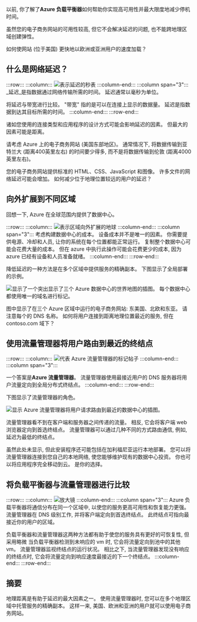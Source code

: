 以前, 你了解了**Azure 负载平衡器**如何帮助你实现高可用性并最大限度地减少停机时间。

虽然您的电子商务网站的可用性较高, 但它不会解决延迟的问题, 也不能跨地理区域创建弹性。

如何使网站 (位于美国) 更快地以欧洲或亚洲用户的速度加载？

## <a name="what-is-network-latency"></a>什么是网络延迟？

:::row:::
  :::column:::
    ![表示延迟的秒表](../media/4-latency.png)
  :::column-end:::
    :::column span="3":::  
_延迟_是指数据通过网络传输所需的时间。 延迟通常以毫秒为单位。

将延迟与带宽进行比较。 "带宽" 指的是可以在连接上显示的数据量。 延迟是指数据到达其目标所需的时间。
  :::column-end:::
:::row-end:::

诸如您使用的连接类型和应用程序的设计方式可能会影响延迟的因素。 但最大的因素可能是距离。

请考虑 Azure 上的电子商务网站 (美国东部地区)。 通常情况下, 将数据传输到亚特兰大 (距离400英里左右) 的时间要少得多, 而不是将数据传输到伦敦 (距离4000英里左右)。

您的电子商务网站提供标准的 HTML、CSS、JavaScript 和图像。 许多文件的网络延迟可能会增加。 如何减少位于地理位置较远的用户的延迟？

## <a name="scale-out-to-different-regions"></a>向外扩展到不同区域

回想一下, Azure 在全球范围内提供了数据中心。

:::row:::
  :::column:::
    ![表示区域向外扩展的地球](../media/4-scale-out-regions.png) 
  :::column-end:::
  :::column span="3":::
考虑构建数据中心的成本。 设备成本并不是唯一的因素。 你需要提供电源、冷却和人员, 让你的系统在每个位置都能正常运行。 复制整个数据中心可能会花费大量的成本。 但在 azure 中执行此操作可能会花费更少的成本, 因为 azure 已经有设备和人员准备就绪。
  :::column-end:::
:::row-end:::

降低延迟的一种方法是在多个区域中提供服务的精确副本。 下图显示了全局部署的示例。

![显示了一个突出显示了三个 Azure 数据中心的世界地图的插图。 每个数据中心都使用唯一的域名进行标记。](../media/4-global-deployment.png)

图中显示了在三个 Azure 区域中运行的电子商务网站: 东美国、北欧和东亚。 请注意每个的 DNS 名称。 如何将用户连接到距离地理位置最近的服务, 但在 contoso.com 域下？

## <a name="use-traffic-manager-to-route-users-to-the-closest-endpoint"></a>使用流量管理器将用户路由到最近的终结点

:::row:::
  :::column:::
    ![代表 Azure 流量管理器的标记帖子](../media/4-sign-post.png) 
  :::column-end:::
  :::column span="3":::

一个答案是**Azure 流量管理器**。 流量管理器使用最接近用户的 DNS 服务器将用户流量定向到全局分布式终结点。
  :::column-end:::
:::row-end:::

下图显示了流量管理器的角色。

![显示 Azure 流量管理器将用户请求路由到最近的数据中心的插图。 ](../media/4-traffic-manager.png)

流量管理器看不到在客户端和服务器之间传递的流量。 相反, 它会将客户端 web 浏览器定向到首选终结点。 流量管理器可以通过几种不同的方式路由通信, 例如, 延迟为最低的终结点。

虽然此处未显示, 但此安装程序还可能包括在加利福尼亚运行本地部署。 您可以将流量管理器连接到您自己的本地网络, 使您能够维护现有的数据中心投资。 你也可以将应用程序完全移动到云。 是你的选择。

## <a name="compare-load-balancer-to-traffic-manager"></a>将负载平衡器与流量管理器进行比较

:::row:::
  :::column:::
    ![放大镜](../media/4-magnifying-glass.png) 
  :::column-end:::
  :::column span="3":::
Azure 负载平衡器将通信分布在同一个区域中, 以使您的服务更高可用性和恢复能力更强。 流量管理器在 DNS 级别工作, 并将客户端定向到首选终结点。 此终结点可指向最接近你的用户的区域。

负载平衡器和流量管理器这两种方法都有助于使您的服务具有更好的可恢复性, 但采用略微 当负载平衡器检测到未响应的 vm 时, 它会将流量定向到池中的其他 vm。 流量管理器监视终结点的运行状况。 相比之下, 当流量管理器发现没有响应的终结点时, 它会将流量定向到响应速度最接近的下一个终结点。
  :::column-end:::
:::row-end:::

## <a name="summary"></a>摘要

地理距离是有助于延迟的最大因素之一。 使用流量管理器时, 您可以在多个地理区域中托管服务的精确副本。 这样一来, 美国、欧洲和亚洲的用户就可以使用电子商务网站。
